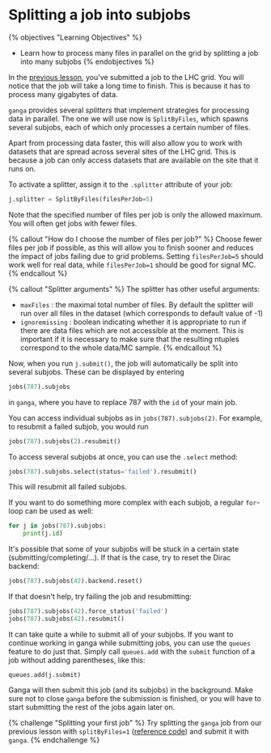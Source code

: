 # Splitting a job into subjobs

{% objectives "Learning Objectives" %}
* Learn how to process many files in parallel on the grid
  by splitting a job into many subjobs
{% endobjectives %} 

In the [previous lesson](davinci-grid.html), you've submitted a job to the LHC grid.
You will notice that the job will take a long time to finish.
This is because it has to process many gigabytes of data.

`ganga` provides several *splitters* that implement strategies for processing data in parallel.
The one we will use now is `SplitByFiles`, which spawns several subjobs, each of which only processes a certain number of files.

Apart from processing data faster, this will also allow you to work with datasets that are spread across several sites of the LHC grid.
This is because a job can only access datasets that are available on the site that it runs on.

To activate a splitter, assign it to the `.splitter` attribute of your job:
```python
j.splitter = SplitByFiles(filesPerJob=5)
```
Note that the specified number of files per job is only the allowed maximum.
You will often get jobs with fewer files.

{% callout "How do I choose the number of files per job?" %}
Choose fewer files per job if possible, as this will allow you to finish sooner 
and reduces the impact of jobs failing due to grid problems.
Setting `filesPerJob=5` should work well for real data, while `filesPerJob=1` should be good for signal MC.
{% endcallout %} 

{% callout "Splitter arguments" %}
The splitter has other useful arguments: 
- `maxFiles`      : the maximal total number of files. By default the splitter will run over all files in the dataset (which corresponds to default value of -1)
- `ignoremissing` : boolean indicating whether it is appropriate to run if there are data files which are not accessible at the moment. This is important if it is necessary to make sure that the resulting ntuples correspond to the whole data/MC sample.
{% endcallout %} 

Now, when you run `j.submit()`, the job will automatically be split into several subjobs.
These can be displayed by entering

```python
jobs(787).subjobs
```
in `ganga`, where you have to replace 787 with the `id` of your main job.

You can access individual subjobs as in `jobs(787).subjobs(2)`.
For example, to resubmit a failed subjob, you would run
```python
jobs(787).subjobs(2).resubmit()
```

To access several subjobs at once, you can use the `.select` method:
```python
jobs(787).subjobs.select(status='failed').resubmit()
```
This will resubmit all failed subjobs.

If you want to do something more complex with each subjob, a regular `for`-loop can be used as well:
```python
for j in jobs(787).subjobs:
    print(j.id)
```

It's possible that some of your subjobs will be stuck in a certain state (submitting/completing/...).
If that is the case, try to reset the Dirac backend:
```python
jobs(787).subjobs(42).backend.reset()
```
If that doesn't help, try failing the job and resubmitting:
```python
jobs(787).subjobs(42).force_status('failed')
jobs(787).subjobs(42).resubmit()
```

It can take quite a while to submit all of your subjobs.
If you want to continue working in ganga while submitting jobs, you can use the `queues` feature to do just that.
Simply call `queues.add` with the `submit` function of a job without adding parentheses, like this:
```
queues.add(j.submit)
```
Ganga will then submit this job (and its subjobs) in the background.
Make sure not to close `ganga` before the submission is finished, or you will have to start submitting the rest of the jobs again later on.

{% challenge "Splitting your first job" %}
Try splitting the `ganga` job from our previous lesson with `splitByFiles=1` 
([reference code](code/split-jobs/first-job.py)) and submit it with `ganga`.
{% endchallenge %} 


